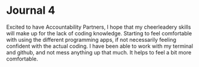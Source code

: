 # Journal 4
Excited to have Accountability Partners, I hope that my cheerleadery skills will make up for the lack of coding knowledge. 
Starting to feel comfortable with using the different programming apps, if not necessarily feeling confident with the actual
coding. I have been able to work with my terminal and github, and not mess anything up that much. It helps to feel a bit more 
comfortable. 
